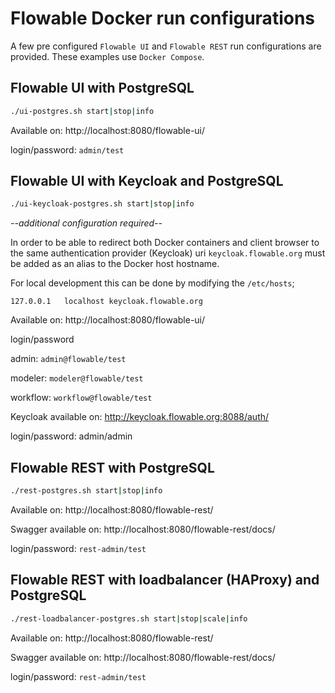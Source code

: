 # Flowable Docker run configurations

A few pre configured `Flowable UI` and `Flowable REST` run configurations are provided.
These examples use `Docker Compose`.

## Flowable UI with PostgreSQL 

```bash
./ui-postgres.sh start|stop|info
```

Available on: http://localhost:8080/flowable-ui/

login/password: `admin/test`

## Flowable UI with Keycloak and PostgreSQL 

```bash
./ui-keycloak-postgres.sh start|stop|info
```

*--additional configuration required--*

In order to be able to redirect both Docker containers and client browser to the same authentication provider (Keycloak) uri `keycloak.flowable.org` must be added as an alias to the Docker host hostname.

For local development this can be done by modifying the `/etc/hosts`;

```
127.0.0.1	localhost keycloak.flowable.org
```

Available on: http://localhost:8080/flowable-ui/

login/password 

admin: `admin@flowable/test`

modeler: `modeler@flowable/test`

workflow: `workflow@flowable/test`

Keycloak available on: http://keycloak.flowable.org:8088/auth/

login/password: admin/admin


## Flowable REST with PostgreSQL 

```bash
./rest-postgres.sh start|stop|info
```

Available on: http://localhost:8080/flowable-rest/

Swagger available on:  http://localhost:8080/flowable-rest/docs/

login/password: `rest-admin/test`

## Flowable REST with loadbalancer (HAProxy) and PostgreSQL 

```bash
./rest-loadbalancer-postgres.sh start|stop|scale|info
```

Available on: http://localhost:8080/flowable-rest/

Swagger available on:  http://localhost:8080/flowable-rest/docs/

login/password: `rest-admin/test`